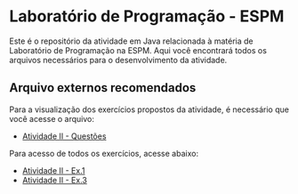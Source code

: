 # Laboratório de Programação - ESPM

Este é o repositório da atividade em Java relacionada à matéria de Laboratório de Programação na ESPM. Aqui você encontrará todos os arquivos necessários para o desenvolvimento da atividade.

## Arquivo externos recomendados

Para a visualização dos exercícios propostos da atividade, é necessário que você acesse o arquivo:

- [Atividade II - Questões](https://drive.google.com/file/d/1sj5NGKzjDprtrnN_UtKbRWnHHbaj1w31/view)

Para acesso de todos os exercícios, acesse abaixo:
- [Atividade II - Ex.1](https://github.com/anacatarinop/atividade-II---ex1.git)
- [Atividade II - Ex.3](https://github.com/anacatarinop/atividadeII---Ex3.git)


